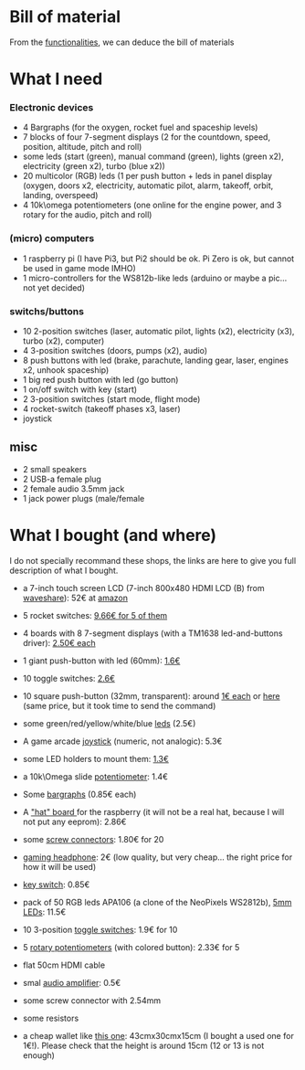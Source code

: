 # Bill of material


From the [functionalities](functionalities.md), we can deduce the bill of materials

# What I need

### Electronic devices
- 4 Bargraphs (for the oxygen, rocket fuel and spaceship levels)
- 7 blocks of four 7-segment displays  (2 for the countdown, speed, position, altitude, pitch and roll)
- some leds (start (green), manual command (green), lights (green x2), electricity (green x2), turbo (blue x2))
- 20 multicolor (RGB) leds (1 per push button + leds in panel display (oxygen, doors x2, electricity, automatic pilot, alarm, takeoff, orbit, landing, overspeed)
- 4 10k\omega potentiometers (one online for the engine power, and 3 rotary for the audio, pitch and roll)

### (micro) computers
- 1 raspberry pi (I have Pi3, but Pi2 should be ok. Pi Zero is ok, but cannot be used in game mode IMHO)
- 1 micro-controllers for the WS812b-like leds (arduino or maybe a pic... not yet decided)

### switchs/buttons
- 10 2-position switches (laser, automatic pilot, lights (x2), electricity (x3), turbo (x2), computer)
- 4 3-position switches (doors, pumps (x2), audio)
- 8 push buttons with led (brake, parachute, landing gear, laser, engines x2, unhook spaceship)
- 1 big red push button with led (go button)
- 1 on/off switch with key (start)
- 2 3-position switches (start mode, flight mode)
- 4 rocket-switch (takeoff phases x3, laser)
- joystick

## misc
- 2 small speakers
- 2 USB-a female plug
- 2 female audio 3.5mm jack
- 1 jack power plugs (male/female



# What I bought (and where)

I do not specially recommand these shops, the links are here to give you full description of what I bought.

- a 7-inch touch screen LCD (7-inch 800x480 HDMI LCD (B) from [waveshare](https://www.waveshare.com/wiki/7inch_HDMI_LCD_(B))): 52€ at [amazon](https://www.amazon.fr/gp/product/B01HPV6RUS/ref=oh_aui_detailpage_o07_s00)
- 5 rocket switches: [9.66€ for 5 of them](http://www.priceminister.com/offer/buy/1740523176/5pcs-dc-12v-20a-cover-led-light-rocker-toggle-switch-spst-on-off-car-truck-bi582.html)
- 4 boards with 8 7-segment displays (with a TM1638 led-and-buttons driver): [2.50€ each](http://www.gearbest.com/lcd-led-display-module/pp_354750.html)
- 1 giant push-button with led (60mm): [1.6€](https://fr.aliexpress.com/item/5-Colors-LED-Light-Lamp-60MM-Big-Round-Arcade-Video-Game-Player-Push-Button-Switch/32794775928.html)
- 10 toggle switches: [2.6€](https://fr.aliexpress.com/item/10Pcs-Blue-Mini-MTS-203-6-Pin-SPDT-ON-OFF-ON-6A-125VAC-Toggle-Switches/32792308755.html)
- 10 square push-button (32mm, transparent): around [1€ each](https://fr.aliexpress.com/item/10pcs-32mm-LED-Illuminated-Arcade-Button-12V-Square-Push-Button-with-Micro-Switch-for-Coin-Operated/32792126188.html) or [here](https://fr.aliexpress.com/item/2pcs-lot-33-33mm-square-LED-lighted-Illuminated-push-button-MANE-Jamma-arcade-game-machine-accessories/32710197272.html) (same price, but it took time to send the command)
- some green/red/yellow/white/blue [leds](https://fr.aliexpress.com/item/200PC-Lot-3MM-5MM-Led-Kit-With-Box-Mixed-Color-Red-Green-Yellow-Blue-White-Light/32626322055.html) (2.5€)
- A game arcade [joystick](https://fr.aliexpress.com/item/DIY-Game-Arcade-Joystick-Red-Ball-4-8-Way-Replacement-Parts-For-Fighting-Stick-Parts-Game/32741227545.html) (numeric, not analogic): 5.3€
- some LED holders to mount them: [1.3€](https://fr.aliexpress.com/item/CNIM-Hot-20-Pcs-Copper-5mm-Light-Emitting-Diode-LED-Holder-Mount-Panel-Display/32715039086.html)
- a 10k\Omega slide [potentiometer](https://fr.aliexpress.com/item/Free-shipping-1pcs-Slide-Potentiometer-10K-Linear-Module-Dual-Output-for-Arduino-AVR-Electronic-Block/32742799309.html): 1.4€
- Some [bargraphs](https://fr.aliexpress.com/item/2PCS-New-10-Segment-Led-Bargraph-Light-Display-Red-Yellow-Green-Blue/32767236126.html) (0.85€ each)
- A ["hat" board ](https://fr.aliexpress.com/item/Free-Shipping-DIY-Prototyping-Hat-Shield-Hole-Plate-Kit-Prototype-Expansion-Board-3V-5V-for-Raspberry/32788948092.html) for the raspberry (it will not be a real hat, because I will not put any eeprom): 2.86€
- some [screw connectors](https://fr.aliexpress.com/item/20PCS-KF301-2P-5-08mm-2-Pin-Connect-Terminal-Screw-Terminal-Connector/32438229697.html): 1.80€ for 20
- [gaming headphone](https://www.aliexpress.com/item/Over-ear-Wired-earphone-headphones-gaming-headset-for-pc-video-game-gamer-For-Playstation-for-PS4/32579786730.html): 2€ (low quality, but very cheap... the right price for how it will be used)
- [key switch](https://www.aliexpress.com/item/KS02-Key-Switch-ON-OFF-Lock-Switch-KS-02/32606053670.html): 0.85€
- pack of 50 RGB leds APA106 (a clone of the NeoPixels WS2812b), [5mm LEDs](https://fr.aliexpress.com/item/10pcs-1000pcs-DC5V-APA106-F5-5mm-F8-8mm-Round-RGB-LED-APA106-chipset-inside-RGB-Full/32792759587.html): 11.5€
- 10 3-position [toggle switches](https://fr.aliexpress.com/item/10Pcs-3-Pin-3-Position-ON-OFF-ON-SPDT-Mini-Latching-Toggle-Switch-AC-125V-6A/32712692663.html): 1.9€ for 10
- 5 [rotary potentiometers](https://fr.aliexpress.com/item/5pcs-1K-1M-OHM-3-Terminal-Single-Linear-Taper-Rotary-Volume-B-Type-Potentiometer-Pot-W/32725338190.html) (with colored button): 2.33€ for 5
- flat 50cm HDMI cable
- smal [audio amplifier](https://fr.aliexpress.com/item/3W-2-Mini-Digital-Power-Audio-Amplifier-Board-DIY-Stereo-USB-DC-5V-Power-Supply-PAM8403/32778625137.html): 0.5€
- some screw connector with 2.54mm
- some resistors

- a cheap wallet like [this one](https://www.cdiscount.com/bricolage/amenagement-atelier/valise-avec-bords-en-alu/f-1660404-auc5411257029136.html): 43cmx30cmx15cm (I bought a used one for 1€!). Please check that the height is around 15cm (12 or 13 is not enough)
